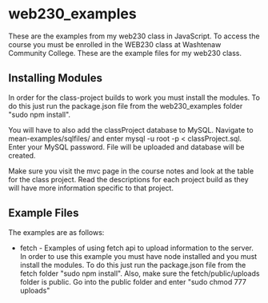 # web230_examples
These are the examples from my web230 class in JavaScript. To access the course you must be enrolled in the WEB230 class at Washtenaw Community College. These are the example files for my web230 class.

## Installing Modules
In order for the class-project builds to work you must install the modules.  To do this just run the package.json file from the web230_examples folder "sudo npm install".

You will have to also add the classProject database to MySQL.  Navigate to mean-examples/sqlfiles/ and enter mysql -u root -p < classProject.sql.  Enter your MySQL password.  File will be uploaded and database will be created.

Make sure you visit the mvc page in the course notes and look at the table for the class project.  Read the descriptions for each project build as they will have more information specific to that project.


## Example Files
The examples are as follows:

* fetch - Examples of using fetch api to upload information to the server. In order to use this example you must have node installed and you must install the modules. To do this just run the package.json file from the fetch folder "sudo npm install".  Also, make sure the fetch/public/uploads folder is public.  Go into the public folder and enter "sudo chmod 777 uploads"
